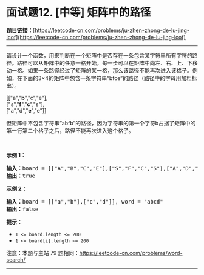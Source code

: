 # 面试题12. [中等] 矩阵中的路径

**题目链接：**[https://leetcode-cn.com/problems/ju-zhen-zhong-de-lu-jing-lcof](https://leetcode-cn.com/problems/ju-zhen-zhong-de-lu-jing-lcof)

---

<div class="content__1Y2H">
 <div class="notranslate">
  <p>请设计一个函数，用来判断在一个矩阵中是否存在一条包含某字符串所有字符的路径。路径可以从矩阵中的任意一格开始，每一步可以在矩阵中向左、右、上、下移动一格。如果一条路径经过了矩阵的某一格，那么该路径不能再次进入该格子。例如，在下面的3×4的矩阵中包含一条字符串“bfce”的路径（路径中的字母用加粗标出）。</p> 
  <p>[["a","<strong>b</strong>","c","e"],<br> ["s","<strong>f</strong>","<strong>c</strong>","s"],<br> ["a","d","<strong>e</strong>","e"]]</p> 
  <p>但矩阵中不包含字符串“abfb”的路径，因为字符串的第一个字符b占据了矩阵中的第一行第二个格子之后，路径不能再次进入这个格子。</p> 
  <p>&nbsp;</p> 
  <p><strong>示例 1：</strong></p> 
  <pre class="language-text"><strong>输入：</strong>board = [["A","B","C","E"],["S","F","C","S"],["A","D","E","E"]], word = "ABCCED"
<strong>输出：</strong>true
</pre> 
  <p><strong>示例 2：</strong></p> 
  <pre class="language-text"><strong>输入：</strong>board = [["a","b"],["c","d"]], word = "abcd"
<strong>输出：</strong>false
</pre> 
  <p><strong>提示：</strong></p> 
  <ul> 
   <li><code>1 &lt;= board.length &lt;= 200</code></li> 
   <li><code>1 &lt;= board[i].length &lt;= 200</code></li> 
  </ul> 
  <p>注意：本题与主站 79 题相同：<a href="https://leetcode-cn.com/problems/word-search/">https://leetcode-cn.com/problems/word-search/</a></p> 
 </div>
</div>

---

```

```